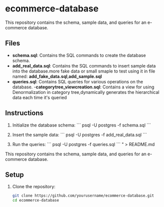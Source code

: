 # ecommerce-database

This repository contains the schema, sample data, and queries for an e-commerce database.

## Files

- **schema.sql**: Contains the SQL commands to create the database schema.
- **add_real_data.sql**: Contains the SQL commands to insert sample data into the database.more fake data or small smaple to test using it in file named: **add_fake_data.sql**,**add_sample.sql**
- **queries.sql**: Contains SQL queries for various operations on the database.
-**categorytree_viewcreation.sql**: Contains a view for using Denormalization in category tree,dynamically generates the hierarchical data each time it's queried
## Instructions

1. Initialize the database schema:
   \`\`\`
   psql -U postgres -f schema.sql
   \`\`\`

2. Insert the sample data:
   \`\`\`
   psql -U postgres -f add_real_data.sql
   \`\`\`

3. Run the queries:
   \`\`\`
   psql -U postgres -f queries.sql
   \`\`\`
" > README.md

This repository contains the schema, sample data, and queries for an e-commerce database.

## Setup

1. Clone the repository:
   ```sh
   git clone https://github.com/yourusername/ecommerce-database.git
   cd ecommerce-database
